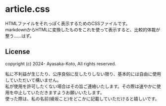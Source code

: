 # article.css

HTMLファイルをそれっぽく表示するためのCSSファイルです。  
markdownからHTMLに変換したものをこれを使って表示すると、比較的体裁が整う……はず。

## License

copyright (c) 2024- Ayasaka-Koto, All rights reserved.  

私に不利益が生じたり、公序良俗に反したりしない限り、基本的には自由に使用していただいて構いません。  
私が使用を許可したくない場合はその旨ご連絡いたします。その際は速やかに使用を中止していただきますようお願いいたします。  
使った際は、私の名前(綾坂こと)をどこかに記載していただけると嬉しいです。
